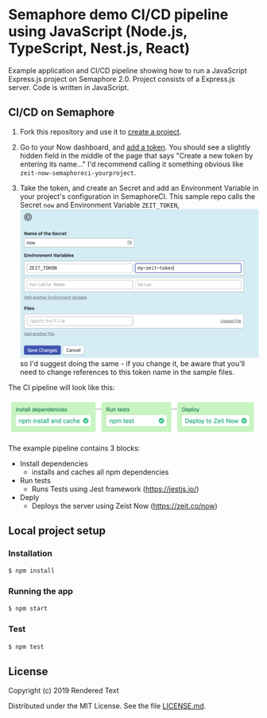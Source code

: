 # Semaphore demo CI/CD pipeline using JavaScript (Node.js, TypeScript, Nest.js, React)

Example application and CI/CD pipeline showing how to run a JavaScript Express.js project
on Semaphore 2.0. Project consists of a Express.js server. Code is written in JavaScript.

## CI/CD on Semaphore

1. Fork this repository and use it to [create a
project](https://docs.semaphoreci.com/article/63-your-first-project).

2. Go to your Now dashboard, and [add a token](https://zeit.co/account/tokens). You should see a slightly hidden field in the middle of the page that says "Create a new token by entering its name..." I'd recommend calling it something obvious like `zeit-now-semaphoreci-yourproject`.

3. Take the token, and create an Secret and add an Environment Variable in your project's configuration in SemaphoreCI. This sample repo calls the Secret `now` and Environment Variable `ZEIT_TOKEN`, ![CI pipeline on Semaphore](images/new-secret.png) so I'd suggest doing the same - if you change it, be aware that you'll need to change references to this token name in the sample files.

The CI pipeline will look like this:

![CI pipeline on Semaphore](images/ci-pipeline.png)

The example pipeline contains 3 blocks:

 - Install dependencies
    -  installs and caches all npm dependencies
 - Run tests
    - Runs Tests using Jest framework (https://jestjs.io/)
 - Deply
    - Deploys the server using Zeist Now (https://zeit.co/now)

## Local project setup

### Installation

```bash
$ npm install
```

### Running the app

```bash
$ npm start
```

### Test

```bash
$ npm test
```

## License

Copyright (c) 2019 Rendered Text

Distributed under the MIT License. See the file [LICENSE.md](./LICENSE.md).
